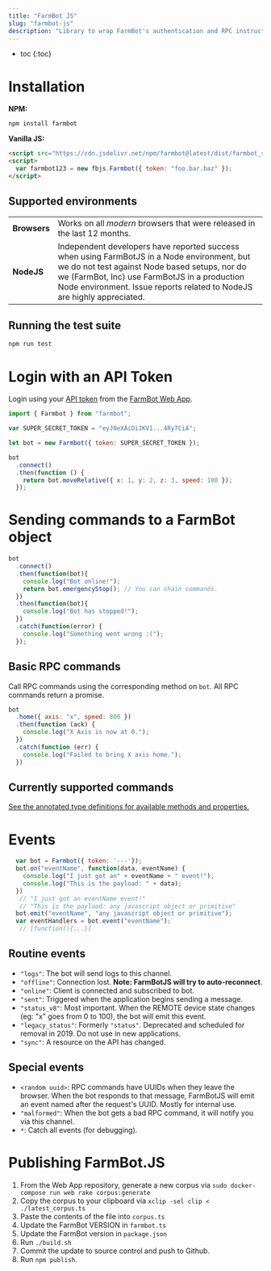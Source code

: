 ```yaml
---
title: "FarmBot JS"
slug: "farmbot-js"
description: "Library to wrap FarmBot's authentication and RPC instructions. [GitHub repository](https://github.com/FarmBot/farmbot-js)."
---
```


* toc
{:toc}

# Installation


__NPM:__

```shell
npm install farmbot
```

__Vanilla JS:__

```html
<script src="https://cdn.jsdelivr.net/npm/farmbot@latest/dist/farmbot_single_file.js"></script>
<script>
  var farmbot123 = new fbjs.Farmbot({ token: "foo.bar.baz" });
</script>
```

## Supported environments

|                              |                              |
|------------------------------|------------------------------|
|**Browsers**                  |Works on all _modern_ browsers that were released in the last 12 months.
|**NodeJS**                    |Independent developers have reported success when using FarmBotJS in a Node environment, but we do not test against Node based setups, nor do we (FarmBot, Inc) use FarmBotJS in a production Node environment. Issue reports related to NodeJS are highly appreciated.

## Running the test suite

```bash
npm run test
```

# Login with an API Token
Login using your [API token](web-app/rest-api.md#generating-an-api-token) from the [FarmBot Web App](http://my.farm.bot).


```javascript
import { Farmbot } from "farmbot";

var SUPER_SECRET_TOKEN = "eyJ0eXAiOiJKV1...4Ry7CiA";

let bot = new Farmbot({ token: SUPER_SECRET_TOKEN });

bot
  .connect()
  .then(function () {
    return bot.moveRelative({ x: 1, y: 2, z: 3, speed: 100 });
  });
```

# Sending commands to a FarmBot object


```javascript
bot
  .connect()
  .then(function(bot){
    console.log("Bot online!");
    return bot.emergencyStop(); // You can chain commands.
  })
  .then(function(bot){
    console.log("Bot has stopped!");
  })
  .catch(function(error) {
    console.log("Something went wrong :(");
  });
```

## Basic RPC commands
Call RPC commands using the corresponding method on `bot`. All RPC commands return a promise.


```javascript
bot
  .home({ axis: "x", speed: 800 })
  .then(function (ack) {
    console.log("X Axis is now at 0.");
  })
  .catch(function (err) {
    console.log("Failed to bring X axis home.");
  })
```

## Currently supported commands
[See the annotated type definitions for available methods and properties.](https://github.com/FarmBot/farmbot-js/blob/main/dist/farmbot.d.ts)

# Events


```javascript
  var bot = Farmbot({ token: '---'});
  bot.on("eventName", function(data, eventName) {
    console.log("I just got an" + eventName + " event!");
    console.log("This is the payload: " + data);
  })
   // "I just got an eventName event!"
   // "This is the payload: any javascript object or primitive"
  bot.emit("eventName", "any javascript object or primitive");
  var eventHandlers = bot.event("eventName");
   // [function(){...}]
```

## Routine events
 * `"logs"`: The bot will send logs to this channel.
 * `"offline"`: Connection lost. **Note: FarmBotJS will try to auto-reconnect**.
 * `"online"`: Client is connected and subscribed to bot.
 * `"sent"`: Triggered when the application begins sending a message.
 * `"status_v8"`: Most important. When the REMOTE device state changes (eg: "x" goes from 0 to 100), the bot will emit this event.
 * `"legacy_status"`: Formerly `"status"`. Deprecated and scheduled for removal in 2019. Do not use in new applications.
 * `"sync"`: A resource on the API has changed.

## Special events
 * `<random uuid>`: RPC commands have UUIDs when they leave the browser. When the bot responds to that message, FarmBotJS will emit an event named after the request's UUID. Mostly for internal use.
 * `"malformed"`: When the bot gets a bad RPC command, it will notify you via this channel.
 * `*`: Catch all events (for debugging).

# Publishing FarmBot.JS

1. From the Web App repository, generate a new corpus via `sudo docker-compose run web rake corpus:generate`
1. Copy the corpus to your clipboard via `xclip -sel clip < ./latest_corpus.ts`
1. Paste the contents of the file into `corpus.ts`
1. Update the FarmBot VERSION in `farmbot.ts`
1. Update the FarmBot version in `package.json`
1. Run `./build.sh`
1. Commit the update to source control and push to Github.
1. Run `npm publish`.
